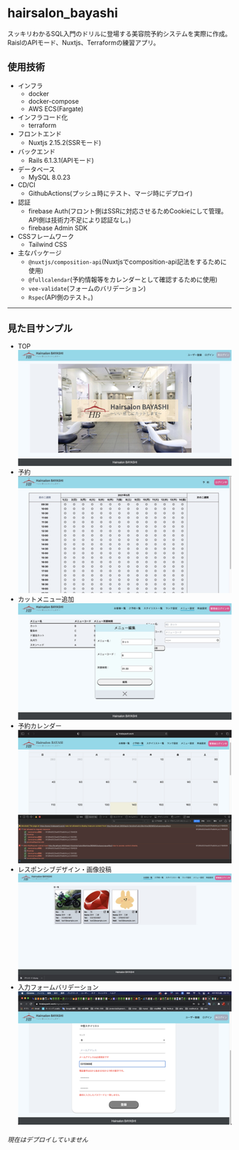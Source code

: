 # hairsalon_bayashi
スッキリわかるSQL入門のドリルに登場する美容院予約システムを実際に作成。RaislのAPIモード、Nuxtjs、Terraformの練習アプリ。

## 使用技術
- インフラ
  - docker
  - docker-compose
  - AWS ECS(Fargate)
- インフラコード化
  - terraform
- フロントエンド
  - Nuxtjs 2.15.2(SSRモード)
- バックエンド
  - Rails 6.1.3.1(APIモード)
- データベース
  - MySQL 8.0.23
- CD/CI
  - GithubActions(プッシュ時にテスト、マージ時にデプロイ)
- 認証
  - firebase Auth(フロント側はSSRに対応させるためCookieにして管理。API側は技術力不足により認証なし。)
  - firebase Admin SDK
- CSSフレームワーク
  - Tailwind CSS
- 主なパッケージ
  - `@nuxtjs/composition-api`(Nuxtjsでcomposition-api記法をするために使用)
  - `@fullcalendar`(予約情報等をカレンダーとして確認するために使用)
  - `vee-validate`(フォームのバリデーション)
  - `Rspec`(API側のテスト。)
 <hr>
 
 ## 見た目サンプル
 - TOP
 ![トップ画像](https://github.com/rahhi555/github_image_garage/blob/master/hairsalon_bayashi/2175B20E-86E2-4079-8D21-DE93A718A641_1_105_c.jpeg)
 - 予約
 ![予約画像](https://github.com/rahhi555/github_image_garage/blob/master/hairsalon_bayashi/1E1CDB9F-435A-4417-B296-6BBF822D5C47_1_105_c.jpeg)
 - カットメニュー追加
 ![メニュー追加画像](https://github.com/rahhi555/github_image_garage/blob/master/hairsalon_bayashi/CCDAEC06-2108-4EF7-8535-E08283830D11_1_105_c.jpeg)
 - 予約カレンダー
 ![予約カレンダー画像](https://github.com/rahhi555/github_image_garage/blob/master/hairsalon_bayashi/E0504325-D363-48A9-A959-D38D880C0A5F.png)
 - レスポンシブデザイン・画像投稿
 ![お客様画像](https://github.com/rahhi555/github_image_garage/blob/master/hairsalon_bayashi/0A87A309-633B-4A8F-ACD2-D3B006AC287E_1_105_c.jpeg)
 - 入力フォームバリデーション
 ![バリデーション画像](https://github.com/rahhi555/github_image_garage/blob/master/hairsalon_bayashi/5A505F1B-7F44-40E2-8A8B-43E0CB746A6B.png)
 
 ###### 現在はデプロイしていません
